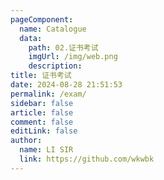 ```yaml
---
pageComponent: 
  name: Catalogue
  data: 
    path: 02.证书考试
    imgUrl: /img/web.png
    description: 
title: 证书考试
date: 2024-08-28 21:51:53
permalink: /exam/
sidebar: false
article: false
comment: false
editLink: false
author: 
  name: LI SIR
  link: https://github.com/wkwbk
---
```

